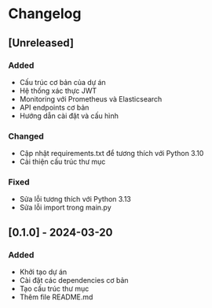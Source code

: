 # Changelog

## [Unreleased]

### Added
- Cấu trúc cơ bản của dự án
- Hệ thống xác thực JWT
- Monitoring với Prometheus và Elasticsearch
- API endpoints cơ bản
- Hướng dẫn cài đặt và cấu hình

### Changed
- Cập nhật requirements.txt để tương thích với Python 3.10
- Cải thiện cấu trúc thư mục

### Fixed
- Sửa lỗi tương thích với Python 3.13
- Sửa lỗi import trong main.py

## [0.1.0] - 2024-03-20

### Added
- Khởi tạo dự án
- Cài đặt các dependencies cơ bản
- Tạo cấu trúc thư mục
- Thêm file README.md 